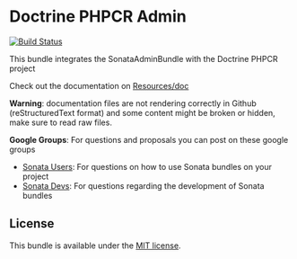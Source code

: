 Doctrine PHPCR Admin
==================

[![Build Status](https://travis-ci.org/sonata-project/SonataDoctrinePhpcrAdminBundle.png?branch=master)](https://secure.travis-ci.org/#!/sonata-project/SonataDoctrinePhpcrAdminBundle)

This bundle integrates the SonataAdminBundle with the Doctrine PHPCR project 

Check out the documentation on [Resources/doc](https://github.com/sonata-project/SonataDoctrinePhpcrAdminBundle/tree/master/Resources/doc)

**Warning**: documentation files are not rendering correctly in Github (reStructuredText format)
and some content might be broken or hidden, make sure to read raw files.

**Google Groups**: For questions and proposals you can post on these google groups

* [Sonata Users](https://groups.google.com/group/sonata-users): For questions on how to use Sonata bundles on your project
* [Sonata Devs](https://groups.google.com/group/sonata-devs): For questions regarding the development of Sonata bundles

License
-------

This bundle is available under the [MIT license](Resources/meta/LICENSE).
